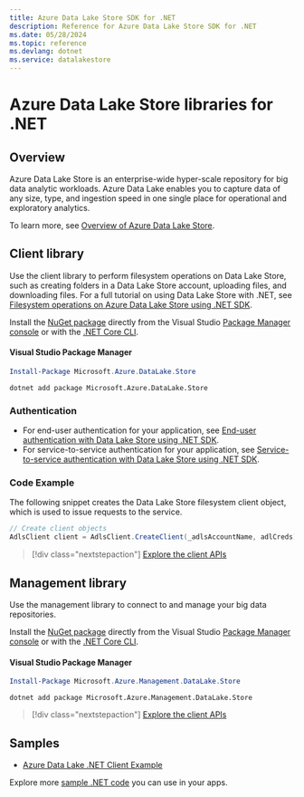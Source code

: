 ```yaml
---
title: Azure Data Lake Store SDK for .NET
description: Reference for Azure Data Lake Store SDK for .NET
ms.date: 05/28/2024
ms.topic: reference
ms.devlang: dotnet
ms.service: datalakestore
---
```

# Azure Data Lake Store libraries for .NET

## Overview

Azure Data Lake Store is an enterprise-wide hyper-scale repository for big data analytic workloads. Azure Data Lake enables you to capture data of any size, type, and ingestion speed in one single place for operational and exploratory analytics.

To learn more, see [Overview of Azure Data Lake Store](/azure/data-lake-store/data-lake-store-overview).

## Client library

Use the client library to perform filesystem operations on Data Lake Store, such as creating folders in a Data Lake Store account, uploading files, and downloading files.  For a full tutorial on using Data Lake Store with .NET, see [Filesystem operations on Azure Data Lake Store using .NET SDK](/azure/data-lake-store/data-lake-store-data-operations-net-sdk).

Install the [NuGet package](https://www.nuget.org/packages/Microsoft.Azure.Management.DataLake.Store) directly from the Visual Studio [Package Manager console][PackageManager] or with the [.NET Core CLI][DotNetCLI].

#### Visual Studio Package Manager

```powershell
Install-Package Microsoft.Azure.DataLake.Store
```

```dotnetcli
dotnet add package Microsoft.Azure.DataLake.Store
```

### Authentication

* For end-user authentication for your application, see [End-user authentication with Data Lake Store using .NET SDK](/azure/data-lake-store/data-lake-store-end-user-authenticate-net-sdk).
* For service-to-service authentication for your application, see [Service-to-service authentication with Data Lake Store using .NET SDK](/azure/data-lake-store/data-lake-store-service-to-service-authenticate-net-sdk).

### Code Example

The following snippet creates the Data Lake Store filesystem client object, which is used to issue requests to the service.

```csharp
// Create client objects
AdlsClient client = AdlsClient.CreateClient(_adlsAccountName, adlCreds);
```

> [!div class="nextstepaction"]
> [Explore the client APIs](/dotnet/api/microsoft.azure.datalake.store.adlsclient)


## Management library

Use the management library to connect to and manage your big data repositories.

Install the [NuGet package](https://www.nuget.org/packages/Microsoft.Azure.Management.DataLake.Store) directly from the Visual Studio [Package Manager console][PackageManager] or with the [.NET Core CLI][DotNetCLI].

#### Visual Studio Package Manager

```powershell
Install-Package Microsoft.Azure.Management.DataLake.Store
```

```dotnetcli
dotnet add package Microsoft.Azure.Management.DataLake.Store
```

> [!div class="nextstepaction"]
> [Explore the client APIs](/dotnet/api/overview/azure/datalakestore/management)

## Samples

* [Azure Data Lake .NET Client Example](https://azure.microsoft.com/resources/samples/data-lake-dotnet-client/)

Explore more [sample .NET code](https://azure.microsoft.com/resources/samples/?platform=dotnet) you can use in your apps.

[PackageManager]: https://docs.microsoft.com/nuget/tools/package-manager-console
[DotNetCLI]: https://docs.microsoft.com/dotnet/core/tools/dotnet-add-package